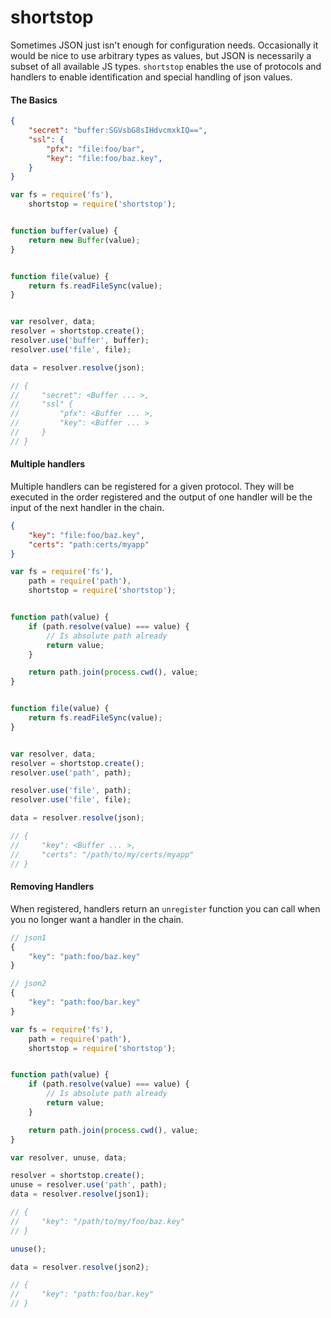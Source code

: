 shortstop
=========


Sometimes JSON just isn't enough for configuration needs. Occasionally it would be nice to use arbitrary types as values,
but JSON is necessarily a subset of all available JS types. `shortstop` enables the use of protocols and handlers to
enable identification and special handling of json values.

#### The Basics

```json
{
    "secret": "buffer:SGVsbG8sIHdvcmxkIQ==",
    "ssl": {
        "pfx": "file:foo/bar",
        "key": "file:foo/baz.key",
    }
}
```

```javascript
var fs = require('fs'),
    shortstop = require('shortstop');


function buffer(value) {
    return new Buffer(value);
}


function file(value) {
    return fs.readFileSync(value);
}


var resolver, data;
resolver = shortstop.create();
resolver.use('buffer', buffer);
resolver.use('file', file);

data = resolver.resolve(json);

// {
//     "secret": <Buffer ... >,
//     "ssl" {
//         "pfx": <Buffer ... >,
//         "key": <Buffer ... >
//     }
// }

```


#### Multiple handlers
Multiple handlers can be registered for a given protocol. They will be executed in the order registered and the output
of one handler will be the input of the next handler in the chain.

```json
{
    "key": "file:foo/baz.key",
    "certs": "path:certs/myapp"
}
```

```javascript
var fs = require('fs'),
    path = require('path'),
    shortstop = require('shortstop');


function path(value) {
    if (path.resolve(value) === value) {
        // Is absolute path already
        return value;
    }

    return path.join(process.cwd(), value;
}


function file(value) {
    return fs.readFileSync(value);
}


var resolver, data;
resolver = shortstop.create();
resolver.use('path', path);

resolver.use('file', path);
resolver.use('file', file);

data = resolver.resolve(json);

// {
//     "key": <Buffer ... >,
//     "certs": "/path/to/my/certs/myapp"
// }
```


#### Removing Handlers

When registered, handlers return an `unregister` function you can call when you no longer want a handler in the chain.


```js
// json1
{
    "key": "path:foo/baz.key"
}
```

```js
// json2
{
    "key": "path:foo/bar.key"
}
```

```javascript
var fs = require('fs'),
    path = require('path'),
    shortstop = require('shortstop');


function path(value) {
    if (path.resolve(value) === value) {
        // Is absolute path already
        return value;
    }

    return path.join(process.cwd(), value;
}

var resolver, unuse, data;

resolver = shortstop.create();
unuse = resolver.use('path', path);
data = resolver.resolve(json1);

// {
//     "key": "/path/to/my/foo/baz.key"
// }

unuse();

data = resolver.resolve(json2);

// {
//     "key": "path:foo/bar.key"
// }
```